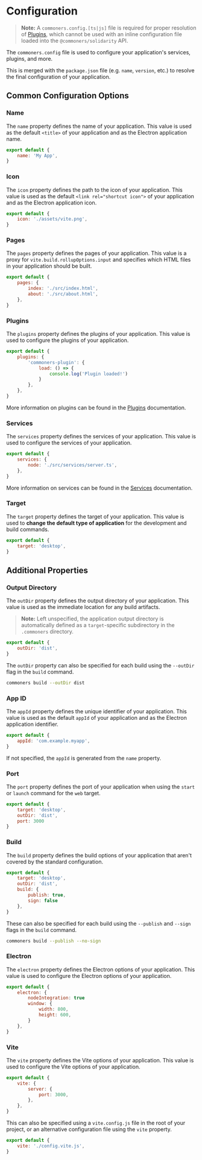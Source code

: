 # Configuration
> **Note:** A `commoners.config.[ts|js]` file is required for proper resolution of [Plugins](../guide/plugins), which cannot be used with an inline configuration file loaded into the `@commoners/solidarity` API.

The `commoners.config` file is used to configure your application's services, plugins, and more. 

This is merged with the `package.json` file (e.g. `name`, `version`, etc.) to resolve the final configuration of your application.

## Common Configuration Options
### Name
The `name` property defines the name of your application. This value is used as the default `<title>` of your application and as the Electron application name.

```js
export default {
    name: 'My App',
}
```

### Icon
The `icon` property defines the path to the icon of your application. This value is used as the default `<link rel="shortcut icon">` of your application and as the Electron application icon.

```js
export default {
    icon: './assets/vite.png',
}
```

### Pages
The `pages` property defines the pages of your application. This value is a proxy for `vite.build.rollupOptions.input` and specifies which HTML files in your application should be built.

```js
export default {
    pages: {
        index: './src/index.html',
        about: './src/about.html',
    },
}
```


### Plugins
The `plugins` property defines the plugins of your application. This value is used to configure the plugins of your application.

```js
export default {
    plugins: {
        'commoners-plugin': {
            load: () => {
                console.log('Plugin loaded!')
            }
        },
    },
}
```

More information on plugins can be found in the [Plugins](../guide/plugins) documentation.

### Services
The `services` property defines the services of your application. This value is used to configure the services of your application.

```js
export default {
    services: {
        node: './src/services/server.ts',
    },
}
```

More information on services can be found in the [Services](../guide/services) documentation.

### Target
The `target` property defines the target of your application. This value is used to **change the default type of application** for the development and build commands.

```js
export default {
    target: 'desktop',
}
```

## Additional Properties
### Output Directory
The `outDir` property defines the output directory of your application. This value is used as the immediate location for any build artifacts.

> **Note:** Left unspecified, the application output directory is automatically defined as a `target`-specific subdirectory in the `.commoners` directory.

```js
export default {
    outDir: 'dist',
}
```

The `outDir` property can also be specified for each build using the `--outDir` flag in the `build` command.

```sh
commoners build --outDir dist
```

### App ID
The `appId` property defines the unique identifier of your application. This value is used as the default `appId` of your application and as the Electron application identifier.

```js
export default {
    appId: 'com.example.myapp',
}
```

If not specified, the `appId` is generated from the `name` property.

### Port
The `port` property defines the port of your application when using the `start` or `launch` command for the `web` target.

```js
export default {
    target: 'desktop',
    outDir: 'dist',
    port: 3000
}
```

### Build
The `build` property defines the build options of your application that aren't covered by the standard configuration.

```js
export default {
    target: 'desktop',
    outDir: 'dist',
    build: {
        publish: true,
        sign: false
    },
}
```

These can also be specified for each build using the `--publish` and `--sign` flags in the `build` command.

```sh
commoners build --publish --no-sign
```


### Electron
The `electron` property defines the Electron options of your application. This value is used to configure the Electron options of your application.

```js
export default {
    electron: {
        nodeIntegration: true
        window: {
            width: 800,
            height: 600,
        }
    },
}
```

### Vite
The `vite` property defines the Vite options of your application. This value is used to configure the Vite options of your application.

```js
export default {
    vite: {
        server: {
            port: 3000,
        },
    },
}
```

This can also be specified using a `vite.config.js` file in the root of your project, or an alternative configuration file using the `vite` property.

```js
export default {
    vite: './config.vite.js',
}
```


<!-- ## PWA
The `pwa` property defines the PWA options of your application. This value is used to configure the PWA options of your application.


```js
export default {
    pwa: {
        includeAssets: ['favicon.ico'],
        manifest: {
            name: 'My App',
            short_name: 'My App',
            theme_color: '#ffffff',
            background_color: '#ffffff',
            display: 'standalone',
            start_url: '/',
            icons: [
                {
                    src: '/assets/icons/icon-192x192.png',
                    sizes: '192x192',
                    type: 'image/png',
                },
                {
                    src: '/assets/icons/icon-512x512.png',
                    sizes: '512x512',
                    type: 'image/png',
                },
            ],
        },
    }
}
``` -->
